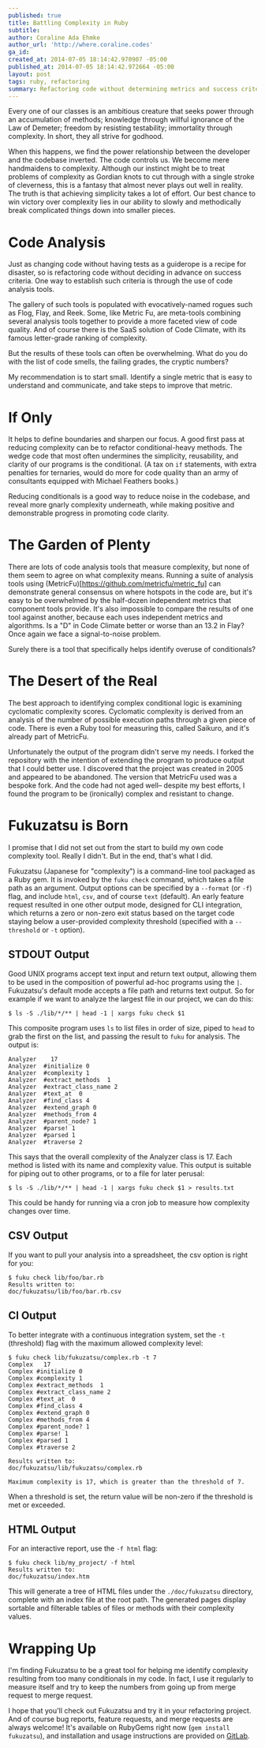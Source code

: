 ```yaml
---
published: true
title: Battling Complexity in Ruby
subtitle:
author: Coraline Ada Ehmke
author_url: 'http://where.coraline.codes'
ga_id:
created_at: 2014-07-05 18:14:42.970907 -05:00
published_at: 2014-07-05 18:14:42.972664 -05:00
layout: post
tags: ruby, refactoring
summary: Refactoring code without determining metrics and success criteria in advance can be a recipe for disaster. Fukuzatsu is a new code analysis tool that can guide and measure the success of your refactoring efforts.
---
```


Every one of our classes is an ambitious creature that seeks power through an accumulation of methods; knowledge through willful ignorance of the Law of Demeter; freedom by resisting testability; immortality through complexity. In short, they all strive for godhood.

When this happens, we find the power relationship between the developer and the codebase inverted. The code controls us. We become mere handmaidens to complexity. Although our instinct might be to treat problems of complexity as Gordian knots to cut through with a single stroke of cleverness, this is a fantasy that almost never plays out well in reality. The truth is that achieving simplicity takes a lot of effort. Our best chance to win victory over complexity lies in our ability to slowly and methodically break complicated things down into smaller pieces.

# Code Analysis

Just as changing code without having tests as a guiderope is a recipe for disaster, so is refactoring code without deciding in advance on success criteria. One way to establish such criteria is through the use of code analysis tools.

The gallery of such tools is populated with evocatively-named rogues such as Flog, Flay, and Reek. Some, like Metric Fu, are meta-tools combining several analysis tools together to provide a more faceted view of code quality. And of course there is the SaaS solution of Code Climate, with its famous letter-grade ranking of complexity.

But the results of these tools can often be overwhelming. What do you do with the list of code smells, the failing grades, the cryptic numbers?

My recommendation is to start small. Identify a single metric that is easy to understand and communicate, and take steps to improve that metric.

# If Only

It helps to define boundaries and sharpen our focus. A good first pass at reducing complexity can be to refactor conditional-heavy methods. The wedge code that most often undermines the simplicity, reusability, and clarity of our programs is the conditional. (A tax on `if` statements, with extra penalties for ternaries, would do more for code quality than an army of consultants equipped with Michael Feathers books.)

Reducing conditionals is a good way to reduce noise in the codebase, and reveal more gnarly complexity underneath, while making positive and demonstrable progress in promoting code clarity.

# The Garden of Plenty

There are lots of code analysis tools that measure complexity, but none of them seem to agree on what complexity means. Running a suite of analysis tools using (MetricFu)[https://github.com/metricfu/metric_fu] can demonstrate general consensus on where hotspots in the code are, but it's easy to be overwhelmed by the half-dozen independent metrics that component tools provide. It's also impossible to compare the results of one tool against another, because each uses independent metrics and algorithms. Is a "D" in Code Climate better or worse than an 13.2 in Flay? Once again we face a signal-to-noise problem.

Surely there is a tool that specifically helps identify overuse of conditionals?

# The Desert of the Real

The best approach to identifying complex conditional logic is examining cyclomatic complexity scores. Cyclomatic complexity is derived from an analysis of the number of possible execution paths through a given piece of code. There is even a Ruby tool for measuring this, called Saikuro, and it's already part of MetricFu.

Unfortunately the output of the program didn't serve my needs. I forked the repository with the intention of extending the program to produce output that I could better use. I discovered that the project was created in 2005 and appeared to be abandoned. The version that MetricFu used was a bespoke fork. And the code had not aged well– despite my best efforts, I found the program to be (ironically) complex and resistant to change.

# Fukuzatsu is Born

I promise that I did not set out from the start to build my own code complexity tool. Really I didn't. But in the end, that's what I did.

Fukuzatsu (Japanese for "complexity") is a command-line tool packaged as a Ruby gem. It is invoked by the `fuku check` command, which takes a file path as an argument. Output options can be specified by a `--format` (or `-f`) flag, and include `html`, `csv`, and of course `text` (default). An early feature request resulted in one other output mode, designed for CLI integration, which returns a zero or non-zero exit status based on the target code staying below a user-provided complexity threshold (specified with a `--threshold` or `-t` option).

## STDOUT Output

Good UNIX programs accept text input and return text output, allowing them to be used in the composition of powerful ad-hoc programs using the `|`. Fukuzatsu's default mode accepts a file path and returns text output. So for example if we want to analyze the largest file in our project, we can do this:

    $ ls -S ./lib/*/** | head -1 | xargs fuku check $1

This composite program uses `ls` to list files in order of size, piped to `head` to grab the first on the list, and passing the result to `fuku` for analysis. The output is:

    Analyzer    17
    Analyzer  #initialize 0
    Analyzer  #complexity 1
    Analyzer  #extract_methods  1
    Analyzer  #extract_class_name 2
    Analyzer  #text_at  0
    Analyzer  #find_class 4
    Analyzer  #extend_graph 0
    Analyzer  #methods_from 4
    Analyzer  #parent_node? 1
    Analyzer  #parse! 1
    Analyzer  #parsed 1
    Analyzer  #traverse 2

This says that the overall complexity of the Analyzer class is 17. Each method is listed with its name and complexity value. This output is suitable for piping out to other programs, or to a file for later perusal:

    $ ls -S ./lib/*/** | head -1 | xargs fuku check $1 > results.txt

This could be handy for running via a cron job to measure how complexity changes over time.

## CSV Output

If you want to pull your analysis into a spreadsheet, the csv option is right for you:

    $ fuku check lib/foo/bar.rb
    Results written to:
    doc/fukuzatsu/lib/foo/bar.rb.csv

## CI Output

To better integrate with a continuous integration system, set the `-t` (threshold) flag with the maximum allowed complexity level:

    $ fuku check lib/fukuzatsu/complex.rb -t 7
    Complex   17
    Complex #initialize 0
    Complex #complexity 1
    Complex #extract_methods  1
    Complex #extract_class_name 2
    Complex #text_at  0
    Complex #find_class 4
    Complex #extend_graph 0
    Complex #methods_from 4
    Complex #parent_node? 1
    Complex #parse! 1
    Complex #parsed 1
    Complex #traverse 2

    Results written to:
    doc/fukuzatsu/lib/fukuzatsu/complex.rb

    Maximum complexity is 17, which is greater than the threshold of 7.

When a threshold is set, the return value will be non-zero if the threshold is met or exceeded.

## HTML Output

For an interactive report, use the `-f html` flag:

    $ fuku check lib/my_project/ -f html
    Results written to:
    doc/fukuzatsu/index.htm

This will generate a tree of HTML files under the `./doc/fukuzatsu` directory, complete with an index file at the root path. The generated pages display sortable and filterable tables of files or methods with their complexity values.

# Wrapping Up

I'm finding Fukuzatsu to be a great tool for helping me identify complexity resulting from too many conditionals in my code. In fact, I use it regularly to measure itself and try to keep the numbers from going up from merge request to merge request.

I hope that you'll check out Fukuzatsu and try it in your refactoring project. And of course bug reports, feature requests, and merge requests are always welcome! It's available on RubyGems right now (`gem install fukuzatsu`), and installation and usage instructions are provided on  [GitLab](https://gitlab.com/coraline/fukuzatsu/tree/master).

